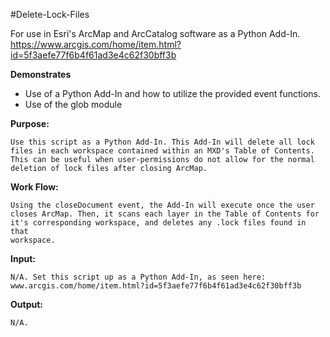 #Delete-Lock-Files

For use in Esri's ArcMap and ArcCatalog software as a Python Add-In.
https://www.arcgis.com/home/item.html?id=5f3aefe77f6b4f61ad3e4c62f30bff3b

**Demonstrates**
* Use of a Python Add-In and how to utilize the provided event functions.
* Use of the glob module

**Purpose:**

    Use this script as a Python Add-In. This Add-In will delete all lock
    files in each workspace contained within an MXD's Table of Contents.
    This can be useful when user-permissions do not allow for the normal
    deletion of lock files after closing ArcMap.
    
**Work Flow:**

    Using the closeDocument event, the Add-In will execute once the user
    closes ArcMap. Then, it scans each layer in the Table of Contents for
    it's corresponding workspace, and deletes any .lock files found in that
    workspace.
    
**Input:**

    N/A. Set this script up as a Python Add-In, as seen here:
    www.arcgis.com/home/item.html?id=5f3aefe77f6b4f61ad3e4c62f30bff3b
    
**Output:**

    N/A.
